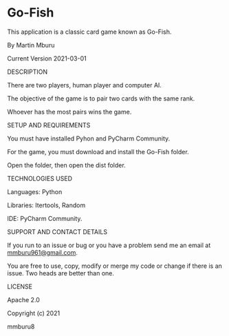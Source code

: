 # Go-Fish

This application is a classic card game known as Go-Fish.

By Martin Mburu

Current Version 2021-03-01


DESCRIPTION

There are two players, human player and computer AI.

The objective of the game is to pair two cards with the same rank.

Whoever has the most pairs wins the game.


SETUP AND REQUIREMENTS

You must have installed Pyhon and PyCharm Community.

For the game, you must download and install the Go-Fish folder.

Open the folder, then open the dist folder.


TECHNOLOGIES USED

Languages: Python

Libraries: Itertools, Random

IDE: PyCharm Community.


SUPPORT AND CONTACT DETAILS

If you run to an issue or bug or you have a problem send me an email at mmburu961@gmail.com.

You are free to use, copy, modify or merge my code or change if there is an issue. Two heads are better than one.


LICENSE

Apache 2.0

Copyright (c) 2021

mmburu8

